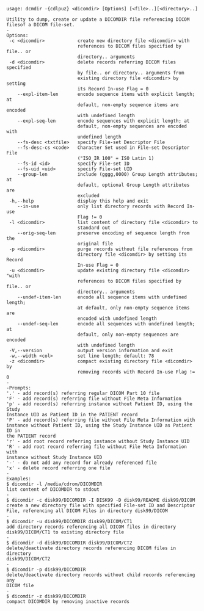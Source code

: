     usage: dcmdir -{cdlpuz} <dicomdir> [Options] [<file>..][<directory>..]
    
    Utility to dump, create or update a DICOMDIR file referencing DICOM
    filesof a DICOM file-set.
    -
    Options:
     -c <dicomdir>            create new directory file <dicomdir> with
                              references to DICOM files specified by file.. or
                              directory.. arguments
     -d <dicomdir>            delete records referring DICOM files specified
                              by file.. or directory.. arguments from
                              existing directory file <dicomdir> by setting
                              its Record In-use Flag = 0
        --expl-item-len       encode sequence items with explicit length; at
                              default, non-empty sequence items are encoded
                              with undefined length
        --expl-seq-len        encode sequences with explicit length; at
                              default, non-empty sequences are encoded with
                              undefined length
        --fs-desc <txtfile>   specify File-set Descriptor File
        --fs-desc-cs <code>   Character Set used in File-set Descriptor File
                              ("ISO_IR 100" = ISO Latin 1)
        --fs-id <id>          specify File-set ID
        --fs-uid <uid>        specify File-set UID
        --group-len           include (gggg,0000) Group Length attributes; at
                              default, optional Group Length attributes are
                              excluded
     -h,--help                display this help and exit
        --in-use              only list directory records with Record In-use
                              Flag != 0
     -l <dicomdir>            list content of directory file <dicomdir> to
                              standard out
        --orig-seq-len        preserve encoding of sequence length from the
                              original file
     -p <dicomdir>            purge records without file references from
                              directory file <dicomdir> by setting its Record
                              In-use Flag = 0
     -u <dicomdir>            update existing directory file <dicomdir> "with
                              references to DICOM files specified by file.. or
                              directory.. arguments
        --undef-item-len      encode all sequence items with undefined length;
                              at default, only non-empty sequence items are
                              encoded with undefined length
        --undef-seq-len       encode all sequences with undefined length; at
                              default, only non-empty sequences are encoded
                              with undefined length
     -V,--version             output version information and exit
     -w,--width <col>         set line length; default: 78
     -z <dicomdir>            compact existing directory file <dicomdir> by
                              removing records with Record In-use Flag != 0
    -
    -Prompts:
    '.' - add record(s) referring regular DICOM Part 10 file
    'F' - add record(s) referring file without File Meta Information
    'p' - add record(s) referring instance without Patient ID, using the Study
    Instance UID as Patient ID in the PATIENT record
    'P' - add record(s) referring file without File Meta Information with
    instance without Patient ID, using the Study Instance UID as Patient ID in
    the PATIENT record
    'r' - add root record referring instance without Study Instance UID
    'R' - add root record referring file without File Meta Information with
    instance without Study Instance UID
    '-' - do not add any record for already referenced file
    'x' - delete record referring one file
    -
    Examples:
    $ dicomdir -l /media/cdrom/DICOMDIR
    list content of DICOMDIR to stdout
    -
    $ dicomdir -c disk99/DICOMDIR -I DISK99 -D disk99/README disk99/DICOM
    create a new directory file with specified File-set ID and Descriptor
    File, referencing all DICOM Files in directory disk99/DICOM
    -
    $ dicomdir -u disk99/DICOMDIR disk99/DICOM/CT1
    add directory records referencing all DICOM files in directory
    disk99/DICOM/CT1 to existing directory file
    -
    $ dicomdir -d disk99/DICOMDIR disk99/DICOM/CT2
    delete/deactivate directory records referencing DICOM files in directory
    disk99/DICOM/CT2
    -
    $ dicomdir -p disk99/DICOMDIR
    delete/deactivate directory records without child records referencing any
    DICOM file
    -
    $ dicomdir -z disk99/DICOMDIR
    compact DICOMDIR by removing inactive records
